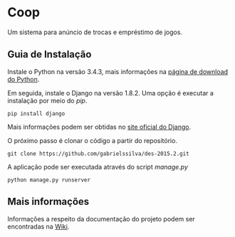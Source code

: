 # Coop

Um sistema para anúncio de trocas e empréstimo de jogos.


## Guia de Instalação

Instale o Python na versão 3.4.3, mais informações na [página de download do Python](https://www.python.org/downloads/).

Em seguida, instale o Django na versão 1.8.2. Uma opção é executar a instalação por meio do _pip_.

```
pip install django
```

Mais informações podem ser obtidas no [site oficial do Django](https://docs.djangoproject.com/en/1.8/topics/install).

O próximo passo é clonar o código a partir do repositório.

```
git clone https://github.com/gabrielssilva/des-2015.2.git
```

A aplicação pode ser executada através do script _manage.py_

```
python manage.py runserver
```

## Mais informações

Informações a respeito da documentação do projeto podem ser encontradas na [Wiki](https://github.com/gabrielssilva/des-2015.2/wiki).
